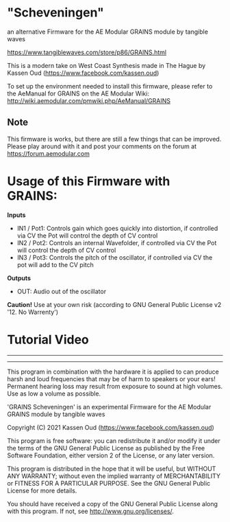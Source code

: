 # "Scheveningen" 

an alternative Firmware for the AE Modular GRAINS module by tangible waves

https://www.tangiblewaves.com/store/p86/GRAINS.html

This is a modern take on West Coast Synthesis made in The Hague by Kassen Oud (https://www.facebook.com/kassen.oud)
  
To set up the environment needed to install this firmware, please refer to the AeManual for GRAINS on the AE Modular Wiki: http://wiki.aemodular.com/pmwiki.php/AeManual/GRAINS
 
## Note

This firmware is works, but there are still a few things that can be improved. Please play around with it and post your comments on the forum at
https://forum.aemodular.com

# Usage of this Firmware with GRAINS:

__Inputs__

* IN1 / Pot1: Controls gain which goes quickly into distortion, if controlled via CV the Pot will control the depth of CV control 
* IN2 / Pot2: Controls an internal Wavefolder, if controlled via CV the Pot will control the depth of CV control 
* IN3 / Pot3: Controls the pitch of the oscillator, if controlled via CV the pot will add to the CV pitch

__Outputs__

* OUT:        Audio out of the oscillator

__Caution!__ Use at your own risk  (according to GNU General Public License v2 '12. No Warrenty')

# Tutorial Video

-------------------------------------------------------------  

---
This program in combination with the hardware it is applied to can produce harsh and loud 
frequencies that may be of harm to speakers or your ears! Permanent hearing loss may result 
from exposure to sound at high volumes. Use as low a volume as possible.

'GRAINS Scheveningen' is an experimental Firmware for the AE Modular GRAINS module by tangible waves

Copyright (C) 2021  Kassen Oud (https://www.facebook.com/kassen.oud)

This program is free software: you can redistribute it and/or modify
it under the terms of the GNU General Public License as published by
the Free Software Foundation, either version 2 of the License, or
any later version.

This program is distributed in the hope that it will be useful,
but WITHOUT ANY WARRANTY; without even the implied warranty of
MERCHANTABILITY or FITNESS FOR A PARTICULAR PURPOSE.  See the
GNU General Public License for more details.

You should have received a copy of the GNU General Public License
along with this program.  If not, see <http://www.gnu.org/licenses/>.
